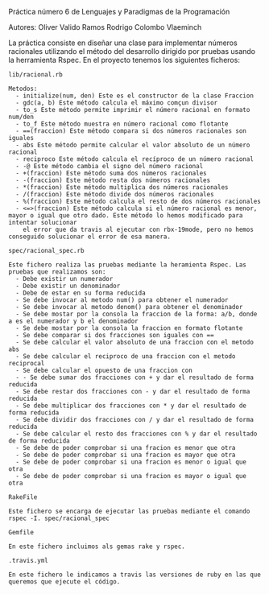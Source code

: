 
Práctica número 6 de Lenguajes y Paradigmas de la Programación

Autores: Oliver Valido Ramos Rodrigo Colombo Vlaeminch

La práctica consiste en diseñar una clase para implementar números racionales utilizando el método del desarrollo dirigido por pruebas usando la herramienta Rspec. En el proyecto tenemos los siguientes ficheros:

    lib/racional.rb

    Metodos:
      - initialize(num, den) Este es el constructor de la clase Fraccion 
      - gdc(a, b) Este método calcula el máximo comçun divisor 
      - to_s Este método permite imprimir el número racional en formato num/den 
      - to_f Este método muestra en número racional como flotante 
      - ==(fraccion) Este método compara si dos números racionales son iguales 
      - abs Este método permite calcular el valor absoluto de un número racional 
      - reciproco Este método calcula el recíproco de un número racional 
      - -@ Este método cambia el signo del número racional 
      - +(fraccion) Este método suma dos números racionales 
      - -(fraccion) Este método resta dos números racionales 
      - *(fraccion) Este método multiplica dos números racionales 
      - /(fraccion) Este método divide dos números racionales 
      - %(fraccion) Este método calcula el resto de dos números racionales 
      - <=>(fraccion) Este método calcula si el número racional es menor, mayor o igual que otro dado. Este método lo hemos modificado para intentar solucionar
        el error que da travis al ejecutar con rbx-19mode, pero no hemos conseguido solucionar el error de esa manera. 

    spec/racional_spec.rb

    Este fichero realiza las pruebas mediante la heramienta Rspec. Las pruebas que realizamos son: 
      - Debe existir un numerador 
      - Debe existir un denominador 
      - Debe de estar en su forma reducida 
      - Se debe invocar al metodo num() para obtener el numerador 
      - Se debe invocar al metodo denom() para obtener el denominador 
      - Se debe mostar por la consola la fraccion de la forma: a/b, donde a es el numerador y b el denominador 
      - Se debe mostar por la consola la fraccion en formato flotante 
      - Se debe comparar si dos fracciones son iguales con == 
      - Se debe calcular el valor absoluto de una fraccion con el metodo abs 
      - Se debe calcular el reciproco de una fraccion con el metodo reciprocal 
      - Se debe calcular el opuesto de una fraccion con 
      - - Se debe sumar dos fracciones con + y dar el resultado de forma reducida 
      - Se debe restar dos fracciones con - y dar el resultado de forma reducida 
      - Se debe multiplicar dos fracciones con * y dar el resultado de forma reducida 
      - Se debe dividir dos fracciones con / y dar el resultado de forma reducida 
      - Se debe calcular el resto dos fracciones con % y dar el resultado de forma reducida 
      - Se debe de poder comprobar si una fracion es menor que otra 
      - Se debe de poder comprobar si una fracion es mayor que otra 
      - Se debe de poder comprobar si una fracion es menor o igual que otra 
      - Se debe de poder comprobar si una fracion es mayor o igual que otra

    RakeFile

    Este fichero se encarga de ejecutar las pruebas mediante el comando rspec -I. spec/racional_spec
   
    Gemfile

    En este fichero incluimos als gemas rake y rspec.

    .travis.yml

    En este fichero le indicamos a travis las versiones de ruby en las que queremos que ejecute el código.
